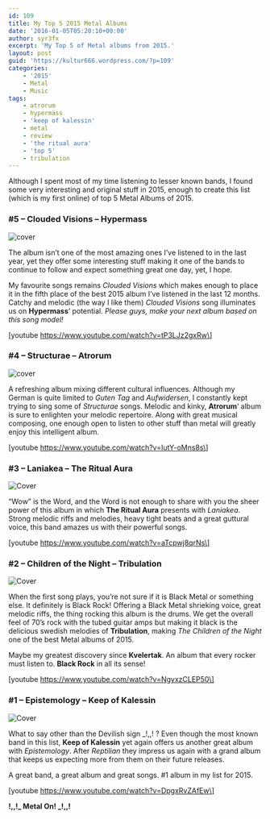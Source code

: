 ```yaml
---
id: 109
title: My Top 5 2015 Metal Albums
date: '2016-01-05T05:20:10+00:00'
author: syr3fx
excerpt: 'My Top 5 of Metal albums from 2015.'
layout: post
guid: 'https://kultur666.wordpress.com/?p=109'
categories:
    - '2015'
    - Metal
    - Music
tags:
    - atrorum
    - hypermass
    - 'keep of kalessin'
    - metal
    - review
    - 'the ritual aura'
    - 'top 5'
    - tribulation
---
```


Although I spent most of my time listening to lesser known bands, I found some very interesting and original stuff in 2015, enough to create this list (which is my first online) of top 5 Metal Albums of 2015.

### \#5 – Clouded Visions – Hypermass

![cover](http://localhost:8080/wp-content/uploads/2016/01/cover1.jpg)

The album isn’t one of the most amazing ones I’ve listened to in the last year, yet they offer some interesting stuff making it one of the bands to continue to follow and expect something great one day, yet, I hope.

My favourite songs remains *Clouded Visions* which makes enough to place it in the fifth place of the best 2015 album I’ve listened in the last 12 months. Catchy and melodic (the way I like them) *Clouded Visions* song illuminates us on **Hypermass**‘ potential. *Please guys, make your next album based on this song model!*

\[youtube https://www.youtube.com/watch?v=tP3LJz2gxRw\]

### \#4 – Structurae – Atrorum

![cover](http://localhost:8080/wp-content/uploads/2016/01/cover2.jpg)

A refreshing album mixing different cultural influences. Although my German is quite limited to *Guten Tag* and *Aufwidersen*, I constantly kept trying to sing some of *Structurae* songs. Melodic and kinky, **Atrorum**‘ album is sure to enlighten your melodic repertoire. Along with great musical composing, one enough open to listen to other stuff than metal will greatly enjoy this intelligent album.

\[youtube https://www.youtube.com/watch?v=IutY-oMns8s\]

### \#3 – Laniakea – The Ritual Aura

![Cover](http://localhost:8080/wp-content/uploads/2016/01/cover3.jpg)

“Wow” is the Word, and the Word is not enough to share with you the sheer power of this album in which **The Ritual Aura** presents with *Laniakea*. Strong melodic riffs and melodies, heavy tight beats and a great guttural voice, this band amazes us with their powerful songs.

\[youtube https://www.youtube.com/watch?v=aTcpwj8qrNs\]

### \#2 – Children of the Night – Tribulation

![Cover](http://localhost:8080/wp-content/uploads/2016/01/cover4.jpg)

When the first song plays, you’re not sure if it is Black Metal or something else. It definitely is Black Rock! Offering a Black Metal shrieking voice, great melodic riffs, the thing rocking this album is the drums. We get the overall feel of 70’s rock with the tubed guitar amps but making it black is the delicious swedish melodies of **Tribulation**, making *The Children of the Night* one of the best Metal albums of 2015.

Maybe my greatest discovery since **Kvelertak**. An album that every rocker must listen to. **Black Rock** in all its sense!

\[youtube https://www.youtube.com/watch?v=NgyxzCLEP50\]

### \#1 – Epistemology – Keep of Kalessin

![Cover](http://localhost:8080/wp-content/uploads/2016/01/cover5.jpg)

What to say other than the Devilish sign \_!,,! ? Even though the most known band in this list, **Keep of Kalessin** yet again offers us another great album with *Epistemology*. After *Reptilian* they impress us again with a grand album that keeps us expecting more from them on their future releases.

A great band, a great album and great songs. #1 album in my list for 2015.

\[youtube https://www.youtube.com/watch?v=DpgxRvZAfEw\]

**!,,!\_ Metal On! \_!,,!**